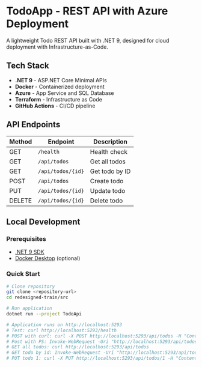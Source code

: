 # TodoApp - REST API with Azure Deployment

A lightweight Todo REST API built with .NET 9, designed for cloud deployment with Infrastructure-as-Code.

## Tech Stack

- **.NET 9** - ASP.NET Core Minimal APIs
- **Docker** - Containerized deployment
- **Azure** - App Service and SQL Database
- **Terraform** - Infrastructure as Code
- **GitHub Actions** - CI/CD pipeline

## API Endpoints

| Method | Endpoint          | Description    |
| ------ | ----------------- | -------------- |
| GET    | `/health`         | Health check   |
| GET    | `/api/todos`      | Get all todos  |
| GET    | `/api/todos/{id}` | Get todo by ID |
| POST   | `/api/todos`      | Create todo    |
| PUT    | `/api/todos/{id}` | Update todo    |
| DELETE | `/api/todos/{id}` | Delete todo    |

## Local Development

### Prerequisites

- [.NET 9 SDK](https://dotnet.microsoft.com/download/dotnet/9.0)
- [Docker Desktop](https://www.docker.com/products/docker-desktop/) (optional)

### Quick Start

```bash
# Clone repository
git clone <repository-url>
cd redesigned-train/src

# Run application
dotnet run --project TodoApi

# Application runs on http://localhost:5293
# Test: curl http://localhost:5293/health
# POST with curl: curl -X POST http://localhost:5293/api/todos -H "Content-Type: application/json" -d "{\"title\":\"My first todo\"}"
# Post with PS: Invoke-WebRequest -Uri "http://localhost:5293/api/todos" -Method POST -ContentType "application/json" -Body '{"title":"My first todo"}'
# GET all todos: curl http://localhost:5293/api/todos
# GET todo by id: Invoke-WebRequest -Uri "http://localhost:5293/api/todos/1"
# PUT todo 1: curl -X PUT http://localhost:5293/api/todos/1 -H "Content-Type: application/json" -d "{\"isCompleted\":true}"
```
